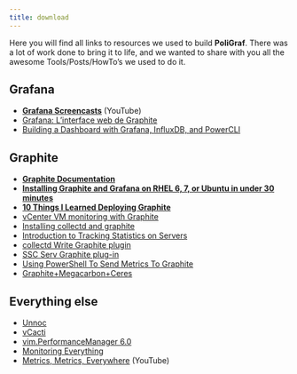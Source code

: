 ```yaml
---
title: download
---
```



Here you will find all links to resources we used to build **PoliGraf**. There was a lot of work done to bring it to life, and we wanted to share with you all the awesome Tools/Posts/HowTo’s we used to do it.

## Grafana

*   **[Grafana Screencasts](http://docs.grafana.org/guides/screencasts/)** (YouTube)
*   [Grafana: L’interface web de Graphite](https://wooster.checkmy.ws/2014/03/grafana-graphite-interface/)
*   [Building a Dashboard with Grafana, InfluxDB, and PowerCLI](http://wahlnetwork.com/2015/04/29/building-a-dashboard-with-grafana-influxdb-and-powercli/)

## Graphite

*   **[Graphite Documentation](http://graphite.readthedocs.org/)**
*   **[Installing Graphite and Grafana on RHEL 6, 7, or Ubuntu in under 30 minutes](http://blog.pkiwi.com/installing-graphite-and-grafana-on-rhel-6-7-or-ubuntu-in-under-30-minutes/)**
*   **[10 Things I Learned Deploying Graphite](https://kevinmccarthy.org/2013/07/18/10-things-i-learned-deploying-graphite/)**
*   [vCenter VM monitoring with Graphite](http://www.dbzoo.com/blog/vcenter_vm_monitoring_with_graphite)
*   [Installing collectd and graphite](https://support.cumulusnetworks.com/hc/en-us/articles/201787586-Installing-collectd-and-graphite)
*   [Introduction to Tracking Statistics on Servers](https://www.digitalocean.com/community/tutorial_series/introduction-to-tracking-statistics-on-servers)
*   [collectd Write Graphite plugin](https://collectd.org/wiki/index.php/Plugin:Write_Graphite)
*   [SSC Serv Graphite plug-in](https://ssc-serv.com/graphite.shtml)
*   [Using PowerShell To Send Metrics To Graphite](https://www.hodgkins.net.au/mswindows/using-powershell-to-send-metrics-graphite/)
*   [Graphite+Megacarbon+Ceres](http://anatolijd.blogspot.fr/2013/06/graphitemegacarbonceres-multi-node.html)

## Everything else

*   [Unnoc](http://sourceforge.net/projects/unnoc/)
*   [vCacti](https://github.com/rschitz/vCacti)
*   [vim.PerformanceManager 6.0](http://pubs.vmware.com/vsphere-60/topic/com.vmware.wssdk.apiref.doc/vim.PerformanceManager.html)
*   [Monitoring Everything](https://ianunruh.com/2014/05/monitor-everything-part-4.html)
*   [Metrics, Metrics, Everywhere](https://www.youtube.com/watch?v=czes-oa0yik) (YouTube)
